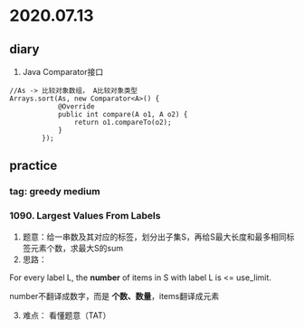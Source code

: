 # 2020.07.13
## diary
1. Java Comparator接口
```
//As -> 比较对象数组， A比较对象类型
Arrays.sort(As, new Comparator<A>() {
            @Override
            public int compare(A o1, A o2) {
                return o1.compareTo(o2);
            }
        });
```
## practice
### tag: greedy medium
### 1090. Largest Values From Labels
1. 题意：给一串数及其对应的标签，划分出子集S，再给S最大长度和最多相同标签元素个数，求最大S的sum
2. 思路：

For every label L, the __number__ of items in S with label L is <= use_limit.

number不翻译成数字，而是 __个数、数量__，items翻译成元素

3. 难点： 看懂题意（TAT）
